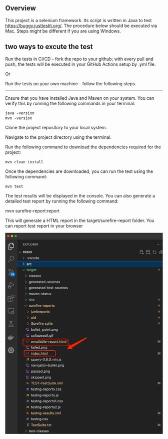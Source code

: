 ## Overview

This project is a selenium framework. Its script is written in Java to test https://buggy.justtestit.org/. The procedure below should be executed via Mac. Steps might be different if you are using Windows.

## two ways to excute the test

Run the tests in CI/CD - fork the repo to your github; with every pull and push, the tests will be executed in your GitHub Actions setup by .yml file.

Or

Run the tests on your own machine -  follow the following steps. 

---

Ensure that you have installed Java and Maven on your system. You can verify this by running the following commands in your terminal:

    java -version
    mvn -version

Clone the project repository to your local system.

Navigate to the project directory using the terminal.

Run the following command to download the dependencies required for the project:

    mvn clean install

Once the dependencies are downloaded, you can run the test using the following command:

    mvn test

The test results will be displayed in the console. You can also generate a detailed test report by running the following command:

mvn surefire-report:report

This will generate a HTML report in the target/surefire-report folder.
You can report test report in your browser

<img src="src/test/java/com/buggycar/resource/testreport.png" alt="Alt text" title="Optional title">